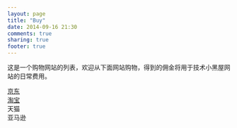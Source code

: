 ```yaml
---
layout: page
title: "Buy"
date: 2014-09-16 21:30
comments: true
sharing: true
footer: true
---
```


<script src="http://7jpncc.com1.z0.glb.clouddn.com/masonry.pkgd.min.js"></script>
<link href="http://1.toolite.sinaapp.com/css/buy.css" media="screen, projection" rel="stylesheet" type="text/css">

<script type="text/javascript">
	function getJDRefer() {
		return 'http://union.click.jd.com/jdc?e=&p=AyIPZRprFDJWWA1FBCVbV0IUEEULRFRBSkAOClBMW0srBhVrRnsmXzh2ek4DNmFSHVdNcy1bHRkOIgVTE1gTAhEGVCtZFwISDlEbWhAyImYnKxB7AyIFUxNYEwMQBVUrWxAGEw9TGlwXChYCVitc&t=W1dCFBBFC0RUQUpADgpQTFtL';
	}

	function getTaobaoRefer() {
		var refer;
		if (isDesktop()) {
			refer = 'http://temai.taobao.com?pid=mm_58471937_7778195_46364959';
		} else {
			refer = 'http://ai.m.taobao.com?pid=mm_58471937_7778195_46364959';
		}
		return refer;
	}

	function getTmallRefer() {
		var refer;
		//Expire 2016-12-31
		if (isDesktop()) {
			refer = 'http://s.click.taobao.com/t?e=m%3D2%26s%3Dc%2Fi2s6ZzCnQcQipKwQzePCperVdZeJviK7Vc7tFgwiFRAdhuF14FMaCU3YgAWZ9Nlovu%2FCElQOtvRUYbRlHU7OsSDvD9jGaL5ryjCDjdIrGqeD%2F1CltTpqUuZxIcp9pfUIgVEmFmgnbDX0%2BHH2IEVa7A5ve%2FEYDnFveQ9Ld2jopwTqWNBsAwm%2BIKl4JSR4lzxgxdTc00KD8%3D';
		} else {
			refer = 'http://s.click.taobao.com/t?e=m%3D2%26s%3D4zV5JGoYX8ccQipKwQzePCperVdZeJviK7Vc7tFgwiFRAdhuF14FMe4x4tf9rpoqlovu%2FCElQOtvRUYbRlHU7OsSDvD9jGaL5ryjCDjdIrGqeD%2F1CltTpqUuZxIcp9pfUIgVEmFmgnbDX0%2BHH2IEVa7A5ve%2FEYDnFveQ9Ld2jopwTqWNBsAwm%2BIKl4JSR4lzxgxdTc00KD8%3D';
		}
		return refer;
	}

	function getAmazonRefer() {
		return 'http://www.amazon.cn/?_encoding=UTF8&camp=536&creative=3200&linkCode=ur2&tag=droidyue-23';
	}
</script>

这是一个购物网站的列表，欢迎从下面网站购物，得到的佣金将用于技术小黑屋网站的日常费用。<br/>

<div id="masonry"> <!-- Masonry container element-->
	<div class="masonry-sizer"></div> <!-- Width of .masonry-sizer used for columnWidth-->
	<div class="masonry-item jd"><a id="jd_link" href="">京东</a></div> <!-- .masonry-item used for itemSelector-->
	<div class="masonry-item masonry-item-height3 taobao"><a id="taobao_link" href="">淘宝</a></div>
	<div class="masonry-item masonry-item-height2 tmall"><a id="tmall_link">天猫</a></div>
	<div class="masonry-item masonry-item-height3 amazon"><a id="amazon_link">亚马逊</a></div>

</div>

<script type="text/javascript">
$(document).ready(function(){
	var $masonry = $('#masonry').masonry({ // Initialize with jQuery
		itemSelector: '.masonry-item',
		columnWidth: '.masonry-sizer',
		percentPosition: true // Set to true for fluid layout and responsive design
	});
	$masonry.on('click', '.masonry-item', function(){
		console.info($(this));
		//$(this).toggleClass('masonry-item-enlarged');
		//$masonry.masonry(); // Re-initialize Masonry
	});
});

function addLinkHref(elementId, href) {
	var e = document.getElementById(elementId);
	if (e) {
		e.href = href;
	}
}

addLinkHref('jd_link', getJDRefer());
addLinkHref('taobao_link', getTaobaoRefer());
addLinkHref('tmall_link', getTmallRefer());
addLinkHref('amazon_link', getAmazonRefer());
</script>





<script type="text/javascript">var jd_union_unid="331185104",jd_ad_ids="506:6",jd_union_pid="CNCfieOdKhDQ9/WdARoAINHT7LQBKgA=";var jd_width=760;var jd_height=90;var jd_union_euid="";var p="ABQPVhxdEQAVNwpfBkgyTUMIRmtKRk9aZV8ETVxNNwpfBkgyR2YKWi1dVFpkIhglQlBHBVVfA3VWcgtZK1kTChEBVRhaFDIQBVUbUhECEwJlKwRRX083HnVaJV1WWggrWxAGEgdUG14UChEFVyta";</script><script type="text/javascript" charset="utf-8" src="http://u.x.jd.com/static/js/auto.js"></script>
<a data-type="3" data-tmpl="800x90" data-tmplid="195" data-rd="2" data-style="2" data-border="1" href="#"></a>
